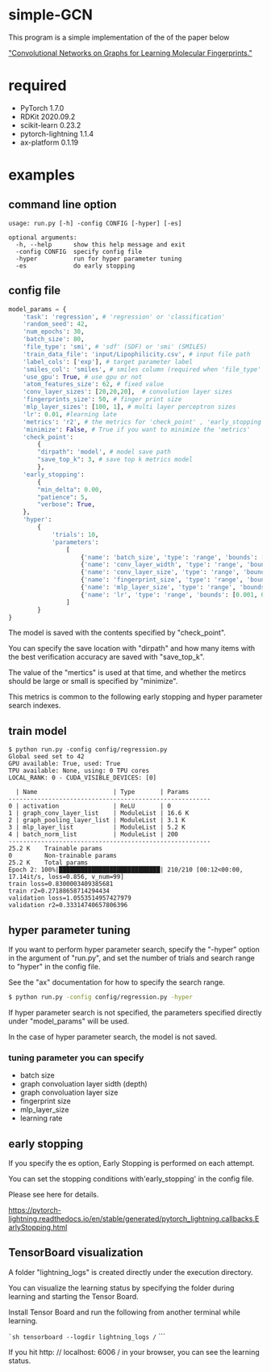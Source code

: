 # simple-GCN

This program is a simple implementation of the of the paper below

["Convolutional Networks on Graphs for Learning Molecular Fingerprints."](https://arxiv.org/pdf/1509.09292.pdf)


# required
- PyTorch 1.7.0
- RDKit 2020.09.2
- scikit-learn 0.23.2
- pytorch-lightning  1.1.4
- ax-platform  0.1.19

# examples
## command line option
```
usage: run.py [-h] -config CONFIG [-hyper] [-es]

optional arguments:
  -h, --help      show this help message and exit
  -config CONFIG  specify config file
  -hyper          run for hyper parameter tuning
  -es             do early stopping
```

## config file
```regression.py
model_params = {
    'task': 'regression', # 'regression' or 'classification'
    'random_seed': 42,
    'num_epochs': 30,
    'batch_size': 80,
    'file_type': 'smi', # 'sdf' (SDF) or 'smi' (SMILES)
    'train_data_file': 'input/Lipophilicity.csv', # input file path
    'label_cols': ['exp'], # target parameter label
    'smiles_col': 'smiles', # smiles column (required when 'file_type' is 'smi')
    'use_gpu': True, # use gpu or not
    'atom_features_size': 62, # fixed value
    'conv_layer_sizes': [20,20,20],  # convolution layer sizes
    'fingerprints_size': 50, # finger print size
    'mlp_layer_sizes': [100, 1], # multi layer perceptron sizes
    'lr': 0.01, #learning late
    'metrics': 'r2', # the metrics for 'check_point' , 'early_stopping', 'hyper'
    'minimize': False, # True if you want to minimize the 'metrics'
    'check_point':
        {
        "dirpath": 'model', # model save path
        "save_top_k": 3, # save top k metrics model
        },
    'early_stopping':
        {
        "min_delta": 0.00,
        "patience": 5,
        "verbose": True,
    },
    'hyper':
        {
            'trials': 10,
            'parameters':
                [
                    {'name': 'batch_size', 'type': 'range', 'bounds': [50, 300], 'value_type': 'int'},
                    {'name': 'conv_layer_width', 'type': 'range', 'bounds': [1, 4], 'value_type': 'int'},
                    {'name': 'conv_layer_size', 'type': 'range', 'bounds': [5, 100], 'value_type': 'int'},
                    {'name': 'fingerprint_size', 'type': 'range', 'bounds': [30, 100], 'value_type': 'int'},
                    {'name': 'mlp_layer_size', 'type': 'range', 'bounds': [30, 100], 'value_type': 'int'},
                    {'name': 'lr', 'type': 'range', 'bounds': [0.001, 0.1], 'value_type': 'float'},
                ]
        }
}
```

The model is saved with the contents specified by "check_point".

You can specify the save location with "dirpath" and how many items with the best verification accuracy are saved with "save_top_k".

The value of the "mertics" is used at that time, and whether the metircs should be large or small is specified by "minimize".

This metrics is common to the following early stopping and hyper parameter search indexes.

## train model

```
$ python run.py -config config/regression.py
Global seed set to 42
GPU available: True, used: True
TPU available: None, using: 0 TPU cores
LOCAL_RANK: 0 - CUDA_VISIBLE_DEVICES: [0]

  | Name                     | Type       | Params
--------------------------------------------------------
0 | activation               | ReLU       | 0
1 | graph_conv_layer_list    | ModuleList | 16.6 K
2 | graph_pooling_layer_list | ModuleList | 3.1 K
3 | mlp_layer_list           | ModuleList | 5.2 K
4 | batch_norm_list          | ModuleList | 200
--------------------------------------------------------
25.2 K    Trainable params
0         Non-trainable params
25.2 K    Total params
Epoch 2: 100%|████████████████████████████| 210/210 [00:12<00:00, 17.14it/s, loss=0.856, v_num=99]
train loss=0.8300003409385681
train r2=0.27188658714294434
validation loss=1.0553514957427979
validation r2=0.33314740657806396

```

## hyper parameter tuning
If you want to perform hyper parameter search, specify the "-hyper" option in the argument of "run.py",
and set the number of trials and search range to "hyper" in the config file.

See the "ax" documentation for how to specify the search range.

```sh
$ python run.py -config config/regression.py -hyper
```

If hyper parameter search is not specified, the parameters specified directly under "model_params" will be used.

In the case of hyper parameter search, the model is not saved.

### tuning parameter you can specify

- batch size
- graph convoluation layer sidth (depth)
- graph convoluation layer size
- fingerprint size
- mlp_layer_size
- learning rate

## early stopping
If you specify the es option, Early Stopping is performed on each attempt.

You can set the stopping conditions with'early_stopping' in the config file.

Please see here for details.

https://pytorch-lightning.readthedocs.io/en/stable/generated/pytorch_lightning.callbacks.EarlyStopping.html


## TensorBoard visualization
A folder "lightning_logs" is created directly under the execution directory.

You can visualize the learning status by specifying the folder during learning and starting the Tensor Board.

Install Tensor Board and run the following from another terminal while learning.

`` `sh
tensorboard --logdir lightning_logs /
`` ```

If you hit http: // localhost: 6006 / in your browser, you can see the learning status.


